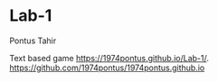 # Lab-1
Pontus Tahir

Text based game
https://1974pontus.github.io/Lab-1/.
https://github.com/1974pontus/1974pontus.github.io
